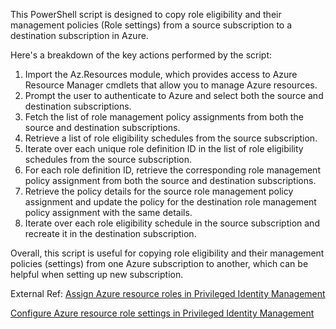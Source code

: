 This PowerShell script is designed to copy role eligibility and their management policies (Role settings) from a source subscription to a destination subscription in Azure.

Here's a breakdown of the key actions performed by the script:

1. Import the Az.Resources module, which provides access to Azure Resource Manager cmdlets that allow you to manage Azure resources.
2. Prompt the user to authenticate to Azure and select both the source and destination subscriptions.
3. Fetch the list of role management policy assignments from both the source and destination subscriptions.
4. Retrieve a list of role eligibility schedules from the source subscription.
5. Iterate over each unique role definition ID in the list of role eligibility schedules from the source subscription.
6. For each role definition ID, retrieve the corresponding role management policy assignment from both the source and destination subscriptions.
7. Retrieve the policy details for the source role management policy assignment and update the policy for the destination role management policy assignment with the same details.
8. Iterate over each role eligibility schedule in the source subscription and recreate it in the destination subscription.

Overall, this script is useful for copying role eligibility and their management policies (settings) from one Azure subscription to another, which can be helpful when setting up new subscription.

External Ref:
[Assign Azure resource roles in Privileged Identity Management](https://learn.microsoft.com/en-us/azure/active-directory/privileged-identity-management/pim-resource-roles-assign-roles "Assign Azure resource roles in Privileged Identity Management")

[Configure Azure resource role settings in Privileged Identity Management](https://learn.microsoft.com/en-us/azure/active-directory/privileged-identity-management/pim-resource-roles-configure-role-settings "Configure Azure resource role settings in Privileged Identity Management")